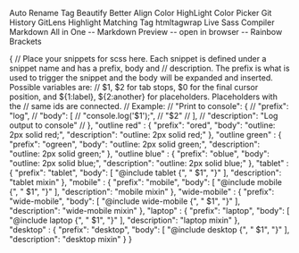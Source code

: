 Auto Rename Tag
Beautify
Better Align
Color HighLight
Color Picker
Git History
GitLens
Highlight Matching Tag
htmltagwrap
Live Sass Compiler
Markdown All in One --
Markdown Preview --
open in browser --
Rainbow Brackets

{
	// Place your snippets for scss here. Each snippet is defined under a snippet name and has a prefix, body and 
	// description. The prefix is what is used to trigger the snippet and the body will be expanded and inserted. Possible variables are:
	// $1, $2 for tab stops, $0 for the final cursor position, and ${1:label}, ${2:another} for placeholders. Placeholders with the 
	// same ids are connected.
	// Example:
	// "Print to console": {
	// 	"prefix": "log",
	// 	"body": [
	// 		"console.log('$1');",
	// 		"$2"
	// 	],
	// 	"description": "Log output to console"
	// },
	"outline red" : {
		"prefix": "ored",
		"body": "outline: 2px solid red;",
		"description": "outline: 2px solid red;"
	},
	"outline green" : {
		"prefix": "ogreen",
		"body": "outline: 2px solid green;",
		"description": "outline: 2px solid green;"
	},
	"outline blue" : {
		"prefix": "oblue",
		"body": "outline: 2px solid blue;",
		"description": "outline: 2px solid blue;"
	},
	"tablet" : {
		"prefix": "tablet",
		"body": [
			"@include tablet {",
			"  $1",
			"}"
			],
			"description": "tablet mixin"
	},
	"mobile" : {
		"prefix": "mobile",
		"body": [
			"@include mobile {",
			"  $1",
			"}"
			],
			"description": "mobile mixin"
	},
	"wide-mobile" : {
		"prefix": "wide-mobile",
		"body": [
			"@include wide-mobile {",
			"  $1",
			"}"
			],
			"description": "wide-mobile mixin"
	},
	"laptop" : {
		"prefix": "laptop",
		"body": [
			"@include laptop {",
			"  $1",
			"}"
			],
			"description": "laptop mixin"
	},	
	"desktop" : {
		"prefix": "desktop",
		"body": [
			"@include desktop {",
			"  $1",
			"}"
			],
			"description": "desktop mixin"
	}
}